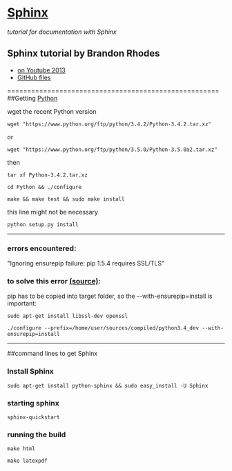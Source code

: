 # [Sphinx](http://sphinx-doc.org/latest/index.html)

_tutorial for documentation with Sphinx_
## Sphinx tutorial by Brandon Rhodes #

* [on Youtube 2013](https://www.youtube.com/watch?v=QNHM7q2hLh8)
* [GitHub files](https://github.com/brandon-rhodes/sphinx-tutorial)

=====================================================
##Getting [Python](https://www.python.org/)

wget the recent Python version

`wget "https://www.python.org/ftp/python/3.4.2/Python-3.4.2.tar.xz"`

or

`wget "https://www.python.org/ftp/python/3.5.0/Python-3.5.0a2.tar.xz"`

then

`tar xf Python-3.4.2.tar.xz`

`cd Python && ./configure`

`make && make test && sudo make install`

this line might not be necessary

`python setup.py install`


------------------------

### errors encountered:

"Ignoring ensurepip failure: pip 1.5.4 requires SSL/TLS"

### to solve this error [(source)](http://stackoverflow.com/questions/22592686/compiling-python-3-4-is-not-copying-pip):

pip has to be copied into target folder, so the --with-ensurepip=install is important:

`sudo apt-get install libssl-dev openssl `

`./configure --prefix=/home/user/sources/compiled/python3.4_dev --with-ensurepip=install`

------------------------



##command lines to get Sphinx

### Install Sphinx #

`sudo apt-get install python-sphinx && sudo easy_install -U Sphinx`

### starting sphinx #

`sphinx-quickstart`

### running the build #

`make html`

`make latexpdf`
